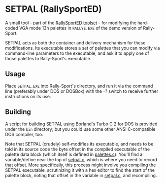 # SETPAL (RallySportED)
A small tool - part of the [RallySportED toolset](../../../rallysported) - for modifying the hard-coded VGA mode 13h palettes in `RALLYE.EXE` of the demo version of Rally-Sport.

SETPAL acts as both the container and delivery mechanism for these modifications. Its executable stores a set of palettes that you can modify via command-line parameters to the executable, and ask it to apply one of those palettes to Rally-Sport's executable.

## Usage
Place `SETPAL.EXE` into Rally-Sport's directory, and run it via the command line (preferably under DOS or DOSBox) with the -? switch to receive further instructions on its use.

## Building
A script for building SETPAL using Borland's Turbo C 2 for DOS is provided under the `bin` directory; but you could use some other ANSI C-compatible DOS compiler, too.

Note that SETPAL (crudely) self-modifies its executable, and needs to be told in its source code the byte offset in the compiled executable of the palette data block (which itself is defined in [palettes.c](palettes.c)). You'll find a variable/define near the top of [setpal.c](setpal.c), which is where you need to record that offset. More specifically, this process might involve you compiling the SETPAL executable, scrutinizing it with a hex editor to find the start of the palette block, noting that offset in the variable in [setpal.c](setpal.c), and recompiling.

